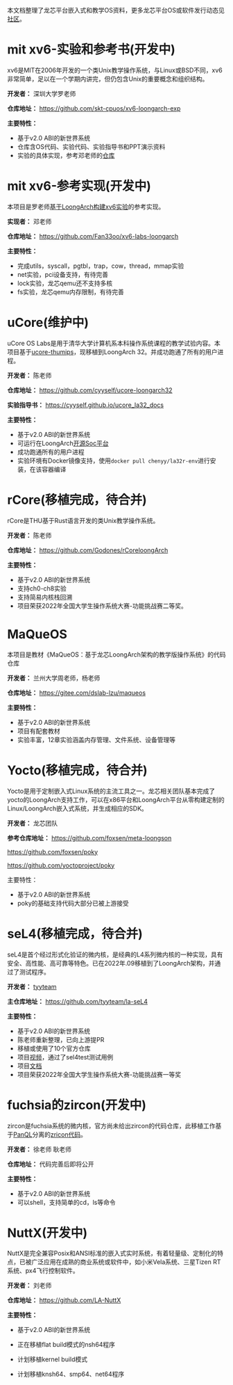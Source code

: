 本文档整理了龙芯平台嵌入式和教学OS资料，更多龙芯平台OS或软件发行动态见[社区](https://preview.loongarch.dev/33/zh-cn/posts/2022year/)。

# mit xv6-实验和参考书(开发中)

xv6是MIT在2006年开发的一个类Unix教学操作系统，与Linux或BSD不同，xv6非常简单，足以在一个学期内讲完，但仍包含Unix的重要概念和组织结构。

**开发者：** 深圳大学罗老师

**仓库地址：** https://github.com/skt-cpuos/xv6-loongarch-exp

**主要特性：**

* 基于v2.0 ABI的新世界系统
* 仓库含OS代码、实验代码、实验指导书和PPT演示资料
* 实验的具体实现，参考邓老师的[仓库](https://github.com/Fan33oo/xv6-labs-loongarch)

# mit xv6-参考实现(开发中)

本项目是罗老师[基于LoongArch构建xv6实验](https://github.com/skt-cpuos/xv6-loongarch-exp)的参考实现。

**实现者：** 邓老师

**仓库地址：** https://github.com/Fan33oo/xv6-labs-loongarch

**主要特性：**

* 完成utils，syscall，pgtbl，trap，cow，thread，mmap实验
* net实验，pci设备支持，有待完善
* lock实验，龙芯qemu还不支持多核
* fs实验，龙芯qemu内存限制，有待完善

# uCore(维护中)

uCore OS Labs是用于清华大学计算机系本科操作系统课程的教学试验内容。本项目基于[ucore-thumips](https://github.com/z4yx/ucore-thumips)，现移植到LoongArch 32。并成功跑通了所有的用户进程。

**开发者：** 陈老师

**仓库地址：** https://github.com/cyyself/ucore-loongarch32

**实验指导书：** https://cyyself.github.io/ucore_la32_docs

**主要特性：**

* 基于v2.0 ABI的新世界系统
* 可运行在LoongArch[开源Soc平台](https://gitee.com/loongson-edu/chiplab)
* 成功跑通所有的用户进程
* 实验环境有Docker镜像支持，使用`docker pull chenyy/la32r-env`进行安装，在该容器编译

# rCore(移植完成，待合并)

rCore是THU基于Rust语言开发的类Unix教学操作系统。

**开发者：** 陈老师

**仓库地址：** https://github.com/Godones/rCoreloongArch

**主要特性：**

* 基于v2.0 ABI的新世界系统
* 支持ch0-ch8实验
* 支持简易内核栈回溯
* 项目荣获2022年全国大学生操作系统大赛-功能挑战赛二等奖。

# MaQueOS

本项目是教材《MaQueOS：基于龙芯LoongArch架构的教学版操作系统》的代码仓库

**开发者：** 兰州大学周老师，杨老师

**仓库地址：** https://gitee.com/dslab-lzu/maqueos

**主要特性：** 

* 基于v2.0 ABI的新世界系统
* 项目有配套教材
* 实验丰富，12章实验涵盖内存管理、文件系统、设备管理等

# Yocto(移植完成，待合并)

Yocto是用于定制嵌入式Linux系统的主流工具之一。龙芯相关团队基本完成了yocto的LoongArch支持工作，可以在x86平台和LoongArch平台从零构建定制的Linux/LoongArch嵌入式系统，并生成相应的SDK。

**开发者：** 龙芯团队

**参考仓库地址：** https://github.com/foxsen/meta-loongson

https://github.com/foxsen/poky

https://github.com/yoctoproject/poky

主要特性：

* 基于v2.0 ABI的新世界系统
* poky的基础支持代码大部分已被上游接受

# seL4(移植完成，待合并)

seL4是首个经过形式化验证的微内核，是经典的L4系列微内核的一种实现，具有安全、高性能、高可靠等特色。已在2022年.09移植到了LoongArch架构，并通过了测试程序。

**开发者：** [tyyteam](https://github.com/tyyteam)

**主仓库地址：** https://github.com/tyyteam/la-seL4

**主要特性：**

* 基于v2.0 ABI的新世界系统
* 陈老师重新整理，已向上游提PR
* 移植或使用了10个官方仓库
* 项目[视频](https://www.bilibili.com/video/BV1Mt4y1j7Gx/?vd_source=c0ebc331ee63978f26b2050109cc5826)，通过了sel4test测试用例
* 项目[文档](https://github.com/tyyteam/OS-comp-pdfdoc-videos/blob/main/proj97-la-seL4-tyyteam-%E5%86%B3%E8%B5%9B%E9%A1%B9%E7%9B%AE%E6%96%87%E6%A1%A3.pdf)
* 项目荣获2022年全国大学生操作系统大赛-功能挑战赛一等奖

# fuchsia的zircon(开发中)

zircon是fuchsia系统的微内核，官方尚未给出zircon的代码仓库，此移植工作基于[PanQL](https://github.com/PanQL)分离的[zricon代码](https://github.com/PanQL/zircon)。

**开发者：** 徐老师 耿老师

**仓库地址：** 代码完善后即将公开

**主要特性：**

* 基于v2.0 ABI的新世界系统
* 可以shell，支持简单的cd，ls等命令

# NuttX(开发中)

NuttX是完全兼容Posix和ANSI标准的嵌入式实时系统，有着轻量级、定制化的特点，已被广泛应用在成熟的商业系统或软件中，如小米Vela系统、三星Tizen RT系统、px4飞行控制软件。

**开发者：** 刘老师

**仓库地址：** https://github.com/LA-NuttX

**主要特性：**

* 基于v2.0 ABI的新世界系统
* 正在移植flat build模式的nsh64程序

* 计划移植kernel build模式
* 计划移植knsh64、smp64、net64程序
